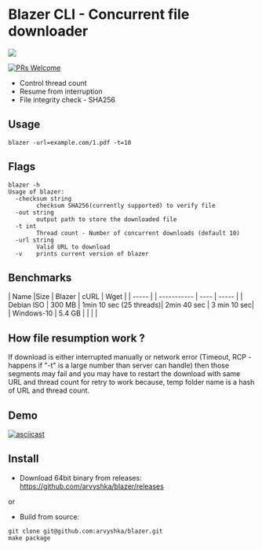# Blazer CLI - Concurrent file downloader

<p align="left">
  <a href="https://goreportcard.com/report/github.com/arvyshka/blazer">
    <img src="https://goreportcard.com/badge/github.com/arvyshka/blazer" />
  </a>
</p>

[![PRs Welcome](https://img.shields.io/badge/PRs-welcome-brightgreen.svg?style=flat-square)](http://makeapullrequest.com) 

- Control thread count
- Resume from interruption
- File integrity check - SHA256

## Usage
``` blazer -url=example.com/1.pdf -t=10  ```

## Flags 
```
blazer -h
Usage of blazer:
  -checksum string
    	checksum SHA256(currently supported) to verify file
  -out string
    	output path to store the downloaded file
  -t int
    	Thread count - Number of concurrent downloads (default 10)
  -url string
    	Valid URL to download
  -v	prints current version of blazer

```

## Benchmarks
| Name       |Size    | Blazer                  | cURL          | Wget        |
| -----      |        | -----------             | ----          | -----       |
| Debian ISO | 300 MB | 1min 10 sec (25 threads)| 2min 40 sec   | 3 min 10 sec|
| Windows-10 | 5.4 GB |                         |               |             |

## How file resumption work ?
If download is either interrupted manually or network error (Timeout, RCP - happens if "-t" is a large number than server can handle) then those segments may fail and you may have to restart the download with same URL and thread count for retry to work because, temp folder name is a hash of URL and thread count. 

## Demo
[![asciicast](https://asciinema.org/a/DInboSaUY2Ik9JIOcY4vZHRY9.svg)](https://asciinema.org/a/DInboSaUY2Ik9JIOcY4vZHRY9)

## Install

- Download 64bit binary from releases: https://github.com/arvyshka/blazer/releases

or

- Build from source: 

```
git clone git@github.com:arvyshka/blazer.git
make package
```
